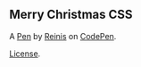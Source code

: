 Merry Christmas CSS
-------------------


A [Pen](https://codepen.io/reinis/pen/PbgjxW) by [Reinis](https://codepen.io/reinis) on [CodePen](https://codepen.io).

[License](https://codepen.io/license/pen/PbgjxW).